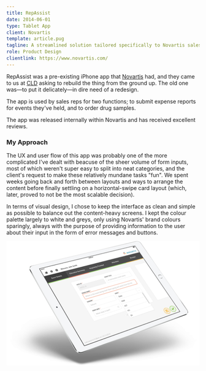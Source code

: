 ```yaml
---
title: RepAssist
date: 2014-06-01
type: Tablet App
client: Novartis
template: article.pug
tagline: A streamlined solution tailored specifically to Novartis sales reps' needs.
role: Product Design
clientlink: https://www.novartis.com/
---
```


RepAssist was a pre-existing iPhone app that <a href="http://www.novartis.com/" target="_blank" class="link-highlight">Novartis</a> had, and they came to us at <a href="http://creativelicence.com.au/" target="_blank" class="link-highlight">CLD</a> asking to rebuild the thing from the ground up. The old one was&mdash;to put it delicately&mdash;in dire need of a redesign.

The app is used by sales reps for two functions; to submit expense reports for events they've held, and to order drug samples.

The app was released internally within Novartis and has received excellent reviews.

### My Approach

The UX and user flow of this app was probably one of the more complicated I've dealt with beacuse of the sheer volume of form inputs, most of which weren't super easy to split into neat categories, and the client's request to make these relatively mundane tasks "fun". We spent weeks going back and forth between layouts and ways to arrange the content before finally settling on a horizontal-swipe card layout (which, later, proved to not be the most scalable decision).

In terms of visual design, I chose to keep the interface as clean and simple as possible to balance out the content-heavy screens. I kept the colour palette largely to white and greys, only using Novartis' brand colours sparingly, always with the purpose of providing information to the user about their input in the form of error messages and buttons.

![RepAssist](repassist.png "RepAssist")
